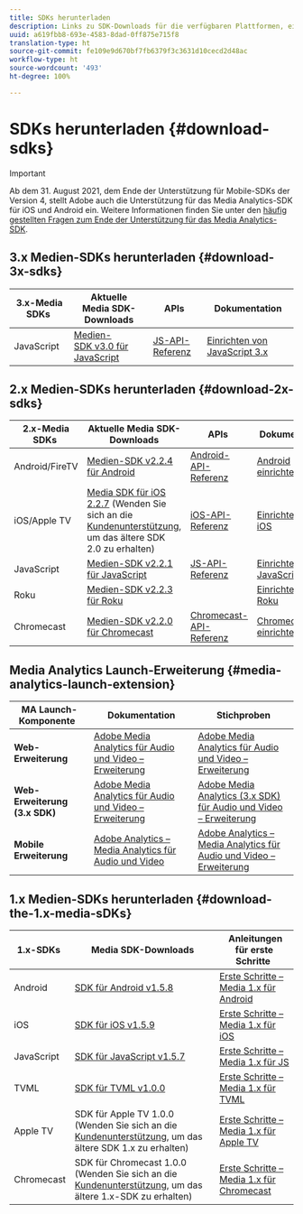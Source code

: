 ```yaml
---
title: SDKs herunterladen
description: Links zu SDK-Downloads für die verfügbaren Plattformen, einschließlich Android, iOS, JavaScript, Chromecast und Roku.
uuid: a619fbb8-693e-4583-8dad-0ff875e715f8
translation-type: ht
source-git-commit: fe109e9d670bf7fb6379f3c3631d10cecd2d48ac
workflow-type: ht
source-wordcount: '493'
ht-degree: 100%

---
```



# SDKs herunterladen {#download-sdks}

>[!IMPORTANT]
>
>Ab dem 31. August 2021, dem Ende der Unterstützung für Mobile-SDKs der Version 4, stellt Adobe auch die Unterstützung für das Media Analytics-SDK für iOS und Android ein.  Weitere Informationen finden Sie unter den [häufig gestellten Fragen zum Ende der Unterstützung für das Media Analytics-SDK](/help/sdk-implement/end-of-support-faqs.md).


## 3.x Medien-SDKs herunterladen {#download-3x-sdks}

| 3.x-Media SDKs  | Aktuelle Media SDK-Downloads |  APIs   |  Dokumentation  |
| --- | --- | --- | --- |
| JavaScript | [ Medien-SDK v3.0 für JavaScript](https://github.com/Adobe-Marketing-Cloud/media-sdks/releases/tag/js-v3.0.0) | [JS-API-Referenz](https://adobe-marketing-cloud.github.io/media-sdks/reference/javascript_3x/index.html) | [Einrichten von JavaScript 3.x](/help/sdk-implement/setup/setup-javascript/set-up-js-3.md) |


## 2.x Medien-SDKs herunterladen {#download-2x-sdks}

| 2.x-Media SDKs  | Aktuelle Media SDK-Downloads |  APIs   |  Dokumentation  |
| --- | --- | --- | --- |
| Android/FireTV | [ Medien-SDK v2.2.4 für Android](https://github.com/Adobe-Marketing-Cloud/media-sdks/releases/tag/android-v2.2.4) | [Android-API-Referenz](https://adobe-marketing-cloud.github.io/media-sdks/reference/android/) | [Android einrichten](/help/sdk-implement/setup/set-up-android.md) |
| iOS/Apple TV | [Media SDK für iOS 2.2.7](https://github.com/Adobe-Marketing-Cloud/media-sdks/releases/tag/ios-v2.2.7) (Wenden Sie sich an die [Kundenunterstützung](https://helpx.adobe.com/de/marketing-cloud/contact-support.html), um das ältere SDK 2.0 zu erhalten) | [iOS-API-Referenz](https://adobe-marketing-cloud.github.io/media-sdks/reference/ios/) | [Einrichten von iOS](/help/sdk-implement/setup/set-up-ios.md) |
| JavaScript | [ Medien-SDK v2.2.1 für JavaScript](https://github.com/Adobe-Marketing-Cloud/media-sdks/releases/tag/js-v2.2.1) | [JS-API-Referenz](https://adobe-marketing-cloud.github.io/media-sdks/reference/javascript/) | [Einrichten von JavaScript 2.x](/help/sdk-implement/setup/setup-javascript/set-up-js-2.md) |
| Roku | [Medien-SDK v2.2.3 für Roku](https://github.com/Adobe-Marketing-Cloud/media-sdks/releases/tag/roku-v2.2.3) |  | [Einrichten von Roku](/help/sdk-implement/setup/set-up-roku.md) |
| Chromecast | [Medien-SDK v2.2.0 für Chromecast](https://github.com/Adobe-Marketing-Cloud/media-sdks/releases/tag/chromecast-v2.2.0) | [Chromecast-API-Referenz](https://adobe-marketing-cloud.github.io/media-sdks/reference/chromecast/) | [Chromecast einrichten ](/help/sdk-implement/setup/set-up-chromecast.md) |

## Media Analytics Launch-Erweiterung {#media-analytics-launch-extension}

| MA Launch-Komponente   | Dokumentation | Stichproben |
|---|---|---|
| **Web-Erweiterung** | [Adobe Media Analytics für Audio und Video – Erweiterung](https://docs.adobe.com/content/help/de-DE/launch/using/extensions-ref/adobe-extension/media-analytics-extension/overview.html) | [Adobe Media Analytics für Audio und Video – Erweiterung](https://github.com/Adobe-Marketing-Cloud/media-sdks/tree/master/samples/launch/js/2.x) |
| **Web-Erweiterung (3.x SDK)** | [Adobe Media Analytics für Audio und Video – Erweiterung](https://docs.adobe.com/content/help/de-DE/launch/using/extensions-ref/adobe-extension/media-analytics-3x-extension/overview.html) | [Adobe Media Analytics (3.x SDK) für Audio und Video – Erweiterung](https://github.com/Adobe-Marketing-Cloud/media-sdks/tree/master/samples/launch/js/3.x) |
| **Mobile Erweiterung** | [Adobe Analytics – Media Analytics für Audio und Video](https://aep-sdks.gitbook.io/docs/using-mobile-extensions/adobe-media-analytics) | [Adobe Analytics – Media Analytics für Audio und Video – Erweiterung](https://github.com/Adobe-Marketing-Cloud/media-sdks/tree/master/samples/launch/mobile) |

## 1.x Medien-SDKs herunterladen {#download-the-1.x-media-sDKs}

| 1.x-SDKs  |  Media SDK-Downloads  |  Anleitungen für erste Schritte  |
| --- | --- | --- |
| Android | [SDK für Android v1.5.8](https://github.com/Adobe-Marketing-Cloud/video-heartbeat/releases/tag/android-v1.5.8) | [Erste Schritte – Media 1.x für Android](setup/vhl-dev-guide-v15_android.pdf) |
| iOS | [SDK für iOS v1.5.9](https://github.com/Adobe-Marketing-Cloud/video-heartbeat/releases/tag/ios-v1.5.9) | [Erste Schritte – Media 1.x für iOS](setup/vhl-dev-guide-v15_ios.pdf) |
| JavaScript | [SDK für JavaScript v1.5.7](https://github.com/Adobe-Marketing-Cloud/video-heartbeat/releases/tag/js-v1.5.7) | [Erste Schritte – Media 1.x für JS](setup/vhl-dev-guide-v15_js.pdf) |
| TVML | [SDK für TVML v1.0.0](https://github.com/Adobe-Marketing-Cloud/video-heartbeat/releases/tag/tvml-v1.0.0) | [Erste Schritte – Media 1.x für TVML](setup/vhl_tvml.pdf) |
| Apple TV | SDK für Apple TV 1.0.0 (Wenden Sie sich an die [Kundenunterstützung](https://helpx.adobe.com/de/marketing-cloud/contact-support.html), um das ältere SDK 1.x zu erhalten) | [Erste Schritte – Media 1.x für Apple TV](setup/vhl-dev-guide-v1x_appletv.pdf) |
| Chromecast | SDK für Chromecast 1.0.0 (Wenden Sie sich an die [Kundenunterstützung](https://helpx.adobe.com/de/marketing-cloud/contact-support.html), um das ältere 1.x-SDK zu erhalten) | [Erste Schritte – Media 1.x für Chromecast](setup/chromecast_1.x_sdk.pdf) |
